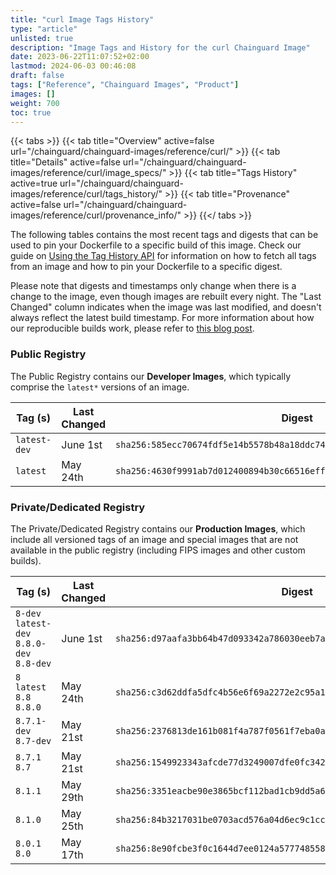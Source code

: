 ```yaml
---
title: "curl Image Tags History"
type: "article"
unlisted: true
description: "Image Tags and History for the curl Chainguard Image"
date: 2023-06-22T11:07:52+02:00
lastmod: 2024-06-03 00:46:08
draft: false
tags: ["Reference", "Chainguard Images", "Product"]
images: []
weight: 700
toc: true
---
```


{{< tabs >}}
{{< tab title="Overview" active=false url="/chainguard/chainguard-images/reference/curl/" >}}
{{< tab title="Details" active=false url="/chainguard/chainguard-images/reference/curl/image_specs/" >}}
{{< tab title="Tags History" active=true url="/chainguard/chainguard-images/reference/curl/tags_history/" >}}
{{< tab title="Provenance" active=false url="/chainguard/chainguard-images/reference/curl/provenance_info/" >}}
{{</ tabs >}}

The following tables contains the most recent tags and digests that can be used to pin your Dockerfile to a specific build of this image. Check our guide on [Using the Tag History API](/chainguard/chainguard-images/using-the-tag-history-api/) for information on how to fetch all tags from an image and how to pin your Dockerfile to a specific digest.

Please note that digests and timestamps only change when there is a change to the image, even though images are rebuilt every night. The "Last Changed" column indicates when the image was last modified, and doesn't always reflect the latest build timestamp. For more information about how our reproducible builds work, please refer to [this blog post](https://www.chainguard.dev/unchained/reproducing-chainguards-reproducible-image-builds).

### Public Registry
The Public Registry contains our **Developer Images**, which typically comprise the `latest*` versions of an image.

| Tag (s)       | Last Changed | Digest                                                                    |
|---------------|--------------|---------------------------------------------------------------------------|
|  `latest-dev` | June 1st     | `sha256:585ecc70674fdf5e14b5578b48a18ddc7404010677a69ea494feab7bb807b0e4` |
|  `latest`     | May 24th     | `sha256:4630f9991ab7d012400894b30c66516effa555d0a37edcd863ad43aba53d0482` |


### Private/Dedicated Registry
The Private/Dedicated Registry contains our **Production Images**, which include all versioned tags of an image and special images that are not available in the public registry (including FIPS images and other custom builds).

| Tag (s)                                     | Last Changed | Digest                                                                    |
|---------------------------------------------|--------------|---------------------------------------------------------------------------|
|  `8-dev` `latest-dev` `8.8.0-dev` `8.8-dev` | June 1st     | `sha256:d97aafa3bb64b47d093342a786030eeb7a54410210d6be829c8d3c57dcd2833a` |
|  `8` `latest` `8.8` `8.8.0`                 | May 24th     | `sha256:c3d62ddfa5dfc4b56e6f69a2272e2c95a15ee44b8a08bdbd96759d82d6655097` |
|  `8.7.1-dev` `8.7-dev`                      | May 21st     | `sha256:2376813de161b081f4a787f0561f7eba0a8fea6c6d6591fce42e64114029a137` |
|  `8.7.1` `8.7`                              | May 21st     | `sha256:1549923343afcde77d3249007dfe0fc342dcd6a2593a839dc27c0b69a8e2d91e` |
|  `8.1.1`                                    | May 29th     | `sha256:3351eacbe90e3865bcf112bad1cb9dd5a68c267bdb5f7f2c80235aa0b382180e` |
|  `8.1.0`                                    | May 25th     | `sha256:84b3217031be0703acd576a04d6ec9c1cc819a5a3abc8c7afa580737c74b8c34` |
|  `8.0.1` `8.0`                              | May 17th     | `sha256:8e90fcbe3f0c1644d7ee0124a5777485581d3c46149fafcf077fec4799088c84` |

